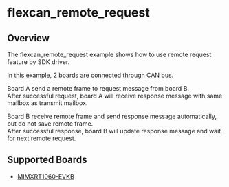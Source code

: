 # flexcan_remote_request

## Overview
The flexcan_remote_request example shows how to use remote request feature by SDK driver.

In this example, 2 boards are connected through CAN bus.

Board A send a remote frame to request message from board B.  
After successful request, board A will receive response message with same mailbox as transmit mailbox.

Board B receive remote frame and send response message automatically, but do not save remote frame.  
After successful response, board B will update response message and wait for next remote request.


## Supported Boards
- [MIMXRT1060-EVKB](../../../_boards/evkbmimxrt1060/driver_examples/flexcan/remote_request/example_board_readme.md)
